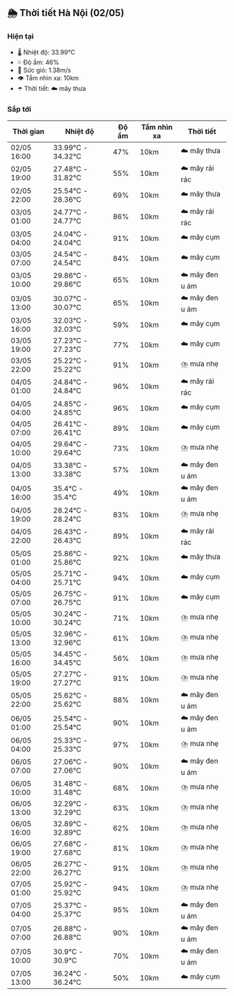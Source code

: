 ## 🌦️ Thời tiết Hà Nội (02/05)

### Hiện tại

- 🌡️ Nhiệt độ: 33.99℃
- 💦 Độ ẩm: 46%
- 💨 Sức gió: 1.38m/s
- 👁️ Tầm nhìn xa: 10km
- ☂️ Thời tiết: ☁️ mây thưa

### Sắp tới

| Thời gian | Nhiệt độ | Độ ẩm | Tầm nhìn xa | Thời tiết |
| --- | --- | --- | --- | --- |
| 02/05 16:00 | 33.99℃ - 34.32℃ | 47% | 10km | ☁️ mây thưa |
| 02/05 19:00 | 27.48℃ - 31.82℃ | 55% | 10km | ☁️ mây rải rác |
| 02/05 22:00 | 25.54℃ - 28.36℃ | 69% | 10km | ☁️ mây thưa |
| 03/05 01:00 | 24.77℃ - 24.77℃ | 86% | 10km | ☁️ mây rải rác |
| 03/05 04:00 | 24.04℃ - 24.04℃ | 91% | 10km | ☁️ mây cụm |
| 03/05 07:00 | 24.54℃ - 24.54℃ | 84% | 10km | ☁️ mây cụm |
| 03/05 10:00 | 29.86℃ - 29.86℃ | 65% | 10km | ☁️ mây đen u ám |
| 03/05 13:00 | 30.07℃ - 30.07℃ | 65% | 10km | ☁️ mây đen u ám |
| 03/05 16:00 | 32.03℃ - 32.03℃ | 59% | 10km | ☁️ mây cụm |
| 03/05 19:00 | 27.23℃ - 27.23℃ | 77% | 10km | ☁️ mây cụm |
| 03/05 22:00 | 25.22℃ - 25.22℃ | 91% | 10km | ⛈️ mưa nhẹ |
| 04/05 01:00 | 24.84℃ - 24.84℃ | 96% | 10km | ☁️ mây rải rác |
| 04/05 04:00 | 24.85℃ - 24.85℃ | 96% | 10km | ☁️ mây cụm |
| 04/05 07:00 | 26.41℃ - 26.41℃ | 89% | 10km | ☁️ mây cụm |
| 04/05 10:00 | 29.64℃ - 29.64℃ | 73% | 10km | ⛈️ mưa nhẹ |
| 04/05 13:00 | 33.38℃ - 33.38℃ | 57% | 10km | ☁️ mây đen u ám |
| 04/05 16:00 | 35.4℃ - 35.4℃ | 49% | 10km | ☁️ mây đen u ám |
| 04/05 19:00 | 28.24℃ - 28.24℃ | 83% | 10km | ⛈️ mưa nhẹ |
| 04/05 22:00 | 26.43℃ - 26.43℃ | 89% | 10km | ☁️ mây rải rác |
| 05/05 01:00 | 25.86℃ - 25.86℃ | 92% | 10km | ☁️ mây thưa |
| 05/05 04:00 | 25.71℃ - 25.71℃ | 94% | 10km | ☁️ mây cụm |
| 05/05 07:00 | 26.75℃ - 26.75℃ | 91% | 10km | ☁️ mây cụm |
| 05/05 10:00 | 30.24℃ - 30.24℃ | 71% | 10km | ⛈️ mưa nhẹ |
| 05/05 13:00 | 32.96℃ - 32.96℃ | 61% | 10km | ⛈️ mưa nhẹ |
| 05/05 16:00 | 34.45℃ - 34.45℃ | 56% | 10km | ⛈️ mưa nhẹ |
| 05/05 19:00 | 27.27℃ - 27.27℃ | 91% | 10km | ⛈️ mưa nhẹ |
| 05/05 22:00 | 25.62℃ - 25.62℃ | 88% | 10km | ☁️ mây đen u ám |
| 06/05 01:00 | 25.54℃ - 25.54℃ | 90% | 10km | ☁️ mây đen u ám |
| 06/05 04:00 | 25.33℃ - 25.33℃ | 97% | 10km | ⛈️ mưa nhẹ |
| 06/05 07:00 | 27.06℃ - 27.06℃ | 90% | 10km | ☁️ mây đen u ám |
| 06/05 10:00 | 31.48℃ - 31.48℃ | 68% | 10km | ⛈️ mưa nhẹ |
| 06/05 13:00 | 32.29℃ - 32.29℃ | 63% | 10km | ⛈️ mưa nhẹ |
| 06/05 16:00 | 32.89℃ - 32.89℃ | 62% | 10km | ⛈️ mưa nhẹ |
| 06/05 19:00 | 27.68℃ - 27.68℃ | 81% | 10km | ⛈️ mưa nhẹ |
| 06/05 22:00 | 26.27℃ - 26.27℃ | 91% | 10km | ⛈️ mưa nhẹ |
| 07/05 01:00 | 25.92℃ - 25.92℃ | 94% | 10km | ⛈️ mưa nhẹ |
| 07/05 04:00 | 25.37℃ - 25.37℃ | 95% | 10km | ☁️ mây đen u ám |
| 07/05 07:00 | 26.88℃ - 26.88℃ | 90% | 10km | ☁️ mây đen u ám |
| 07/05 10:00 | 30.9℃ - 30.9℃ | 70% | 10km | ☁️ mây đen u ám |
| 07/05 13:00 | 36.24℃ - 36.24℃ | 50% | 10km | ☁️ mây cụm |
